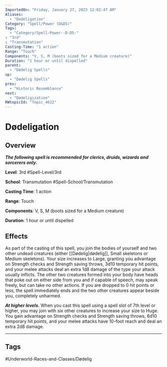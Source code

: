 ```yaml
---
ImportedOn: "Friday, January 27, 2023 12:02:47 AM"
Aliases:
  - "Dodeligation"
Category: "Spell/Power (D&D5)"
Tags:
  - "Category/Spell-Power--D-D5-"
: "3rd"
: "Transmutation"
Casting-Time: "1 action"
Range: "Touch"
Components: "V, S, M (boots sized for a Medium creature)"
Duration: "1 hour or until dispelled"
parent:
  - "Dødelig Spells"
up:
  - "Dødelig Spells"
prev:
  - "Historic Resemblance"
next:
  - "Dødeligization"
RWtopicId: "Topic_4622"
---
```

# Dødeligation
## Overview
***The following spell is recommended for clerics, druids, wizards and sorcerers only.***

**Level**: 3rd
#Spell-Level/3rd

**School**: Transmutation
#Spell-School/Transmutation

**Casting Time**: 1 action

**Range**: Touch

**Components**: V, S, M (boots sized for a Medium creature)

**Duration**: 1 hour or until dispelled

## Effects
As part of the casting of this spell, you join the bodies of yourself and two other undead creatures (either [[Dødelig|dødelig]], Small skeletons or Medium skeletons). Your size increases to Large, granting you advantage on Strength checks and Strength saving throws, 3d10 temporary hit points, and your melee attacks deal an extra 1d8 damage of the type your attack usually inflicts. The other two creatures formed into your body have heads that poke out on either side from you and if capable of speech, may speak freely, but can take no other actions. If you are dropped to 0 hit points or less, the spell immediately ends and the two other creatures appear beside you, completely unharmed.

***At higher levels.*** When you cast this spell using a spell slot of 7th level or higher, you may join with six other creatures to increase your size to Huge. You gain advantage on Strength checks and Strength saving throws, 6d10 temporary hit points, and your melee attacks have 10-foot reach and deal an extra 2d8 damage.


---
## Tags
#Underworld-Races-and-Classes/Dødelig

